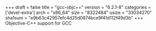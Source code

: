 +++
draft = false
title = "gcc-objc++"
version = "6.2.1-8"
categories = ['devel-extra']
arch = "x86_64"
size = "8322484"
usize = "33034270"
sha1sum = "e9b63c42957efc4d25d0874bce9f41d112f49d3b"
+++
Objective-C++ support for GCC